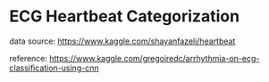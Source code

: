 # ECG Heartbeat Categorization

data source: https://www.kaggle.com/shayanfazeli/heartbeat

reference: https://www.kaggle.com/gregoiredc/arrhythmia-on-ecg-classification-using-cnn
